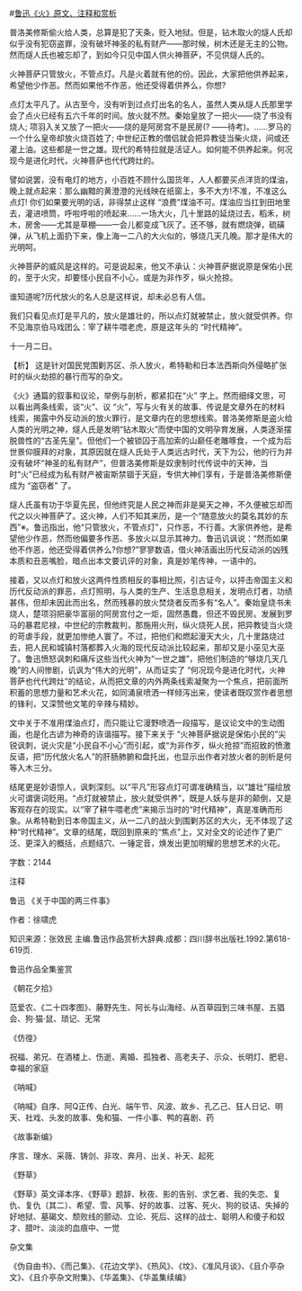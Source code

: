 #[鲁迅《火》原文、注释和赏析](https://www.vrrw.net/wx/9657.html)

普洛美修斯偷火给人类，总算是犯了天条，贬入地狱。但是，钻木取火的燧人氏却似乎没有犯窃盗罪，没有破坏神圣的私有财产——那时候，树木还是无主的公物。然而燧人氏也被忘却了，到如今只见中国人供火神菩萨，不见供燧人氏的。

火神菩萨只管放火，不管点灯。凡是火着就有他的份。因此，大家把他供养起来，希望他少作恶。然而如果他不作恶，他还受得着供养么，你想?

点灯太平凡了。从古至今，没有听到过点灯出名的名人，虽然人类从燧人氏那里学会了点火已经有五六千年的时间。放火就不然。秦始皇放了一把火——烧了书没有烧人; 项羽入关又放了一把火——烧的是阿房宫不是民房(? ——待考)。……罗马的一个什么皇帝却放火烧百姓了; 中世纪正教的僧侣就会把异教徒当柴火烧，间或还灌上油。这些都是一世之雄。现代的希特拉就是活证人。如何能不供养起来。何况现今是进化时代，火神菩萨也代代跨灶的。

譬如说罢，没有电灯的地方，小百姓不顾什么国货年，人人都要买点洋货的煤油，晚上就点起来：那么幽黯的黄澄澄的光线映在纸窗上，多不大方!不准，不准这么点灯! 你们如果要光明的话，非得禁止这样 “浪费”煤油不可。煤油应当扛到田地里去，灌进喷筒，呼啦呼啦的喷起来……一场大火，几十里路的延烧过去，稻禾，树木，房舍——尤其是草棚——一会儿都变成飞灰了。还不够，就有燃烧弹，硫磺弹，从飞机上面扔下来，像上海一二八的大火似的，够烧几天几晚。那才是伟大的光明呵。

火神菩萨的威风是这样的。可是说起来，他又不承认：火神菩萨据说原是保佑小民的，至于火灾，却要怪小民自不小心，或是为非作歹，纵火抢掠。

谁知道呢?历代放火的名人总是这样说，却未必总有人信。

我们只看见点灯是平凡的，放火是雄壮的，所以点灯就被禁止，放火就受供养。你不见海京伯马戏团么：宰了耕牛喂老虎，原是这年头的 “时代精神”。

十一月二日。



【析】 这是针对国民党围剿苏区、杀人放火，希特勒和日本法西斯向外侵略扩张时的纵火劫掠的暴行而写的杂文。

《火》通篇的叙事和议论，举例与剖析，都紧扣在“火” 字上。然而细绎文思，可以看出两条线索，谈“火”、议 “火”，写与火有关的故事、传说是文章外在的材料线索，揭露中外反动派的放火罪行，是文章内在的思想线索。普洛美修斯是盗火给人类的光明之神，燧人氏是发明“钻木取火”而使中国的文明孕育发展，人类逐渐摆脱兽性的“古圣先皇”。但他们一个被锁囚于高加索的山巅任老雕啄食，一个成为后世景仰膜拜的对象，其原因就在燧人氏处于人类远古时代，天下为公，他的行为并没有破坏“神圣的私有财产”，但普洛美修斯是奴隶制时代传说中的天神，当时“火”已经成为私有财产被宙斯禁锢于天庭，专供大神们享有，于是普洛美修斯便成为 “盗窃者” 了。

燧人氏虽有功于华夏先民，但他终究是人民之神而非是昊天之神，不久便被忘却而代之以火神菩萨了。这火神，人们不知其来历，是一个“随意放火的莫名其妙的东西”※。鲁迅指出，他“只管放火，不管点灯”，只作恶，不行善。大家供养他，是希望他少作恶，然而他偏要多作恶、多放火以显示其神力。鲁迅讥讽说：“然而如果他不作恶，他还受得着供养么?你想?”寥寥数语，借火神活画出历代反动派的凶残本质和丑恶嘴脸，暗点出本文要讥评的对象，真是妙笔传神，一语中的。

接着，又以点灯和放火这两件性质相反的事相比照，引古证今，以抨击帝国主义和历代反动派的罪恶，点灯照明，与人类的生产、生活息息相关，发明点灯者，功绩甚伟，但却未因此而出名，然而残暴的放火焚烧者反而多有“名人”。秦始皇烧书未烧人，楚项羽把豪华富丽的阿房宫付之一炬，固然愚蠢，但还不毁民房。发展到罗马的暴君尼禄，中世纪的宗教裁判，那施用火刑，纵火烧死人民，把异教徒当火烧的苛虐手段，就更加惨绝人寰了。不过，把他们和燃起漫天大火，几十里路烧过去，把人民和城镇村落都葬入火海的现代反动派比较起来，那却又是小巫见大巫了。鲁迅愤怒讽刺和痛斥这些当代火神为“一世之雄”，把他们制造的“够烧几天几晚”的人间惨剧，讥讽为“伟大的光明”，从而证实了 “何况现今是进化时代，火神菩萨也代代跨灶”的结论，从而把文章的内外两条线索凝聚为一个焦点，把前面所积蓄的思想力量和艺术火花，如同涌泉喷洒一样倾泻出来，使读者既叹赏作者思想的锋利，又深赞他文笔的辛辣与精妙。

文中关于不准用煤油点灯，而只能让它漫野喷洒一段描写，是议论文中的生动图画，也是化古谚为神奇的诙谐描写。接下来关于 “火神菩萨据说是保佑小民的”尖锐讽刺，说火灾是“小民自不小心”而引起，或“为非作歹，纵火抢掠”而招致的愤激反语，把“历代放火名人”的肝肠肺腑和盘托出，也显示出作者对放火者的剖析是何等入木三分。

结尾更是妙语惊人，讽刺深刻。以“平凡”形容点灯可谓准确精当，以“雄壮”描绘放火可谓褒词贬用。“点灯就被禁止，放火就受供养”，既是人妖与是非的颠倒，又是客观存在的现实。以“宰了耕牛喂老虎”来揭示当时的“时代精神”，真是准确而形象。从希特勒到日本帝国主义，从一二八的战火到围剿苏区的大火，无不体现了这种“时代精神”。文章的结尾，既回到原来的“焦点”上，又对全文的论述作了更广泛、更深入的概括，点题结穴、一锤定音，焕发出更加明耀的思想艺术的火花。

字数：2144

注释

鲁迅 《关于中国的两三件事》

作者：徐啸虎

知识来源：张效民 主编.鲁迅作品赏析大辞典.成都：四川辞书出版社.1992.第618-619页.

鲁迅作品全集鉴赏

《朝花夕拾》

范爱农、《二十四孝图》、藤野先生、阿长与山海经、从百草园到三味书屋、五猖会、狗·猫·鼠、琐记、无常

《仿徨》

祝福、弟兄、在酒楼上、伤逝、离婚、孤独者、高老夫子、示众、长明灯、肥皂、幸福的家庭

《呐喊》

《呐喊》自序、阿Q正传、白光、端午节、风波、故乡、孔乙己、狂人日记、明天、社戏、头发的故事、兔和猫、一件小事、鸭的喜剧、药

《故事新编》

序言、理水、采薇、铸剑、非攻、奔月、出关、补天、起死

《野草》

《野草》英文译本序、《野草》题辞、秋夜、影的告别、求乞者、我的失恋、复仇、复仇〔其二〕、希望、雪、风筝、好的故事、过客、死火、狗的驳诘、失掉的好地狱、墓碣文、颓败线的颤动、立论、死后、这样的战士、聪明人和傻子和奴才、腊叶、淡淡的血痕中、一觉

杂文集

《伪自由书》、《而己集》、《花边文学》、《热风》、《坟》、《准风月谈》、《且介亭杂文》、《且介亭杂文附集》、《华盖集》、《华盖集续编》

